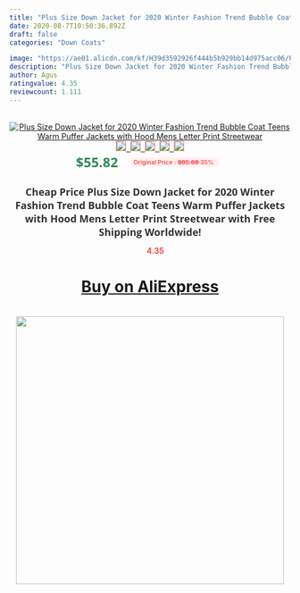 ```yaml
---
title: "Plus Size Down Jacket for 2020 Winter Fashion Trend Bubble Coat Teens Warm Puffer Jackets with Hood Mens Letter Print Streetwear"
date: 2020-08-7T10:50:36.892Z
draft: false
categories: "Down Coats"

image: "https://ae01.alicdn.com/kf/H39d3592926f444b5b929bb14d975acc06/Plus-Size-Down-Jacket-for-2020-Winter-Fashion-Trend-Bubble-Coat-Teens-Warm-Puffer-Jackets-with.jpg"
description: "Plus Size Down Jacket for 2020 Winter Fashion Trend Bubble Coat Teens Warm Puffer Jackets with Hood Mens Letter Print Streetwear"
author: Agus
ratingvalue: 4.35
reviewcount: 1.111
---
```

<br>
<div style="text-align: center;">
<a href="https://s.click.aliexpress.com/e/_AFJCw1" target="_blank" rel="nofollow noopener noreferrer"><img alt="Plus Size Down Jacket for 2020 Winter Fashion Trend Bubble Coat Teens Warm Puffer Jackets with Hood Mens Letter Print Streetwear" class="magnifier-image" src="https://ae01.alicdn.com/kf/H39d3592926f444b5b929bb14d975acc06/Plus-Size-Down-Jacket-for-2020-Winter-Fashion-Trend-Bubble-Coat-Teens-Warm-Puffer-Jackets-with.jpg_640x640.jpg">
<br>
<img style="border:1px solid salmon" src="https://ae01.alicdn.com/kf/H39d3592926f444b5b929bb14d975acc06/Plus-Size-Down-Jacket-for-2020-Winter-Fashion-Trend-Bubble-Coat-Teens-Warm-Puffer-Jackets-with.jpg_120x120.jpg">&nbsp;&nbsp;<img style="border:1px solid salmon" src="https://ae01.alicdn.com/kf/H6b8904e7935e430b97b9ba1e294ea747O/Plus-Size-Down-Jacket-for-2020-Winter-Fashion-Trend-Bubble-Coat-Teens-Warm-Puffer-Jackets-with.jpg_120x120.jpg">&nbsp;&nbsp;<img style="border:1px solid salmon" src="https://ae01.alicdn.com/kf/Hcf761825d94a4d51b0318a26fc6ced9bS/Plus-Size-Down-Jacket-for-2020-Winter-Fashion-Trend-Bubble-Coat-Teens-Warm-Puffer-Jackets-with.jpg_120x120.jpg">&nbsp;&nbsp;<img style="border:1px solid salmon" src="https://ae01.alicdn.com/kf/H3aabcccab95740c0ab0b1bcec45ab5a9U/Plus-Size-Down-Jacket-for-2020-Winter-Fashion-Trend-Bubble-Coat-Teens-Warm-Puffer-Jackets-with.jpg_120x120.jpg">&nbsp;&nbsp;<img style="border:1px solid salmon" src="https://ae01.alicdn.com/kf/H6533e783acf94c3694f73607a99e23d2j/Plus-Size-Down-Jacket-for-2020-Winter-Fashion-Trend-Bubble-Coat-Teens-Warm-Puffer-Jackets-with.jpg_120x120.jpg"></a></div><br0>
<div style="text-align: center;"><span style="background-color: white; border: 0px; box-sizing: border-box; color: seagreen; display: inline-block; font-family: &quot;open sans&quot; , &quot;arial&quot; , &quot;helvetica&quot; , sans-serif , &quot;heiti&quot;; font-size: 24px; font-stretch: inherit; font-weight: 700; line-height: inherit; margin: 0px 10px 0px 0px; padding: 0px; vertical-align: middle;">$55.82 </span>
<span style="background: rgb(255 , 241 , 241); border-radius: 3px; border: 0px; box-sizing: border-box; color: #ff4747; display: inline-block; font-family: inherit; font-size: 12px; font-stretch: inherit; font-style: inherit; font-variant: inherit; font-weight: 600; line-height: inherit; margin: 0px; padding: 2px 5px; transform: scale(0.9); vertical-align: middle;">Original Price : <b style="text-decoration: line-through;">$85.88 </b> 35%&nbsp;&nbsp;</span></div>
<h1 style="color: #333333; display: inline-block; font-family: &quot;open sans&quot; , &quot;arial&quot; , &quot;helvetica&quot; , sans-serif , &quot;heiti&quot;; font-size: 18px; font-stretch: inherit; font-weight: 700; text-align: center;">Cheap Price Plus Size Down Jacket for 2020 Winter Fashion Trend Bubble Coat Teens Warm Puffer Jackets with Hood Mens Letter Print Streetwear with Free Shipping Worldwide!</h1>
<div style="color: #ff4747; text-align: center;">
<img src="https://4.bp.blogspot.com/-M0ZcTcb-5uY/XleCXlxnR4I/AAAAAAAAAEc/OrjgMkXV1oMQFaCRZj5HQwOCBcu3w1FegCPcBGAYYCw/s1600/star.png" style="height: 15px;">&nbsp;<b>4.35</b></div>
<div class="button_cont" align="center"><a class="buynow_a" href="https://s.click.aliexpress.com/e/_AFJCw1" target="_blank" rel="nofollow noopener noreferrer"><H1>Buy on AliExpress</H1></a></div><br>
<div class="separator" style="clear: both; text-align: center;">
<img src="https://lh3.googleusercontent.com/-pTy5HemUv9M/XlePHvY0dAI/AAAAAAAAAE4/0nX5iRUoIWY8eMW9Dpxeirr157OZliDIgCLcBGAsYHQ/s1600/badge.gif" width="480">
</div>
